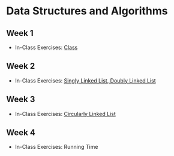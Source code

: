 # Data Structures and Algorithms

## Week 1

- In-Class Exercises: [Class](Week01)

## Week 2

- In-Class Exercises: [Singly Linked List, Doubly Linked List](Week02)

## Week 3

- In-Class Exercises: [Circularly Linked List](Week03)

## Week 4

- In-Class Exercises: Running Time
